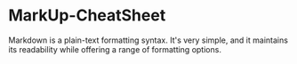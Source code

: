# MarkUp-CheatSheet
Markdown is a plain-text formatting syntax. It's very simple, and it maintains its readability while offering a range of formatting options.
